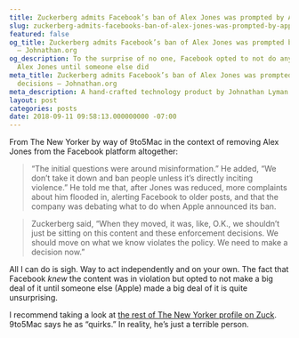 ```yaml
---
title: Zuckerberg admits Facebook’s ban of Alex Jones was prompted by Apple’s decisions
slug: zuckerberg-admits-facebooks-ban-of-alex-jones-was-prompted-by-apples-decisions
featured: false
og_title: Zuckerberg admits Facebook’s ban of Alex Jones was prompted by Apple’s decisions
  – Johnathan.org
og_description: To the surprise of no one, Facebook opted to not do anything about
  Alex Jones until someone else did
meta_title: Zuckerberg admits Facebook’s ban of Alex Jones was prompted by Apple’s
  decisions – Johnathan.org
meta_description: A hand-crafted technology product by Johnathan Lyman
layout: post
categories: posts
date: 2018-09-11 09:58:13.000000000 -07:00
---
```


From The New Yorker by way of 9to5Mac in the context of removing Alex Jones from the Facebook platform altogether:

> “The initial questions were around misinformation.” He added, “We don’t take it down and ban people unless it’s directly inciting violence.” He told me that, after Jones was reduced, more complaints about him flooded in, alerting Facebook to older posts, and that the company was debating what to do when Apple announced its ban.

> Zuckerberg said, “When they moved, it was, like, O.K., we shouldn’t just be sitting on this content and these enforcement decisions. We should move on what we know violates the policy. We need to make a decision now.”

All I can do is sigh. Way to act independently and on your own. The fact that Facebook _knew_ the content was in violation but opted to not make a big deal of it until someone else (Apple) made a big deal of it is quite unsurprising.

I recommend taking a look at [the rest of The New Yorker profile on Zuck](https://www.newyorker.com/magazine/2018/09/17/can-mark-zuckerberg-fix-facebook-before-it-breaks-democracy). 9to5Mac says he as “quirks.” In reality, he’s just a terrible person.

